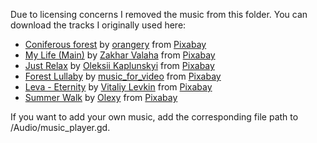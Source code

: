 Due to licensing concerns I removed the music from this folder. You can download the tracks I originally used here:
- [Coniferous forest](https://pixabay.com/music/acoustic-group-coniferous-forest-142569/) by [orangery](https://pixabay.com/users/orangery-34071953/) from [Pixabay](https://pixabay.com/music/)
- [My Life (Main)](https://pixabay.com/music/acoustic-group-my-life-main-6670/) by [Zakhar Valaha](https://pixabay.com/users/good_b_music-22836301/) from [Pixabay](https://pixabay.com/music/)
- [Just Relax](https://pixabay.com/music/beautiful-plays-just-relax-11157/) by [Oleksii Kaplunskyi](https://pixabay.com/users/lesfm-22579021/) from [Pixabay](https://pixabay.com/music/)
- [Forest Lullaby](https://pixabay.com/music/acoustic-group-forest-lullaby-110624/) by [music_for_video](https://pixabay.com/users/music_for_video-22579021/) from [Pixabay](https://pixabay.com/music/)
- [Leva - Eternity](https://pixabay.com/music/acoustic-group-leva-eternity-149473/) by [Vitaliy Levkin](https://pixabay.com/users/lemonmusicstudio-14942887/) from [Pixabay](https://pixabay.com/music/)
- [Summer Walk](https://pixabay.com/music/acoustic-group-summer-walk-152722/) by [Olexy](https://pixabay.com/users/olexy-25300778/) from [Pixabay](https://pixabay.com/music/)

If you want to add your own music, add the corresponding file path to /Audio/music_player.gd.